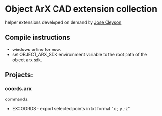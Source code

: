 # Object ArX CAD extension collection
helper extensions developed on demand by [Jose Cleyson](https://cleyson.eng.br/)

## Compile instructions
- windows online for now.
- set OBJECT_ARX_SDK enviromment variable to the root path of the object arx sdk.

## Projects:
### coords.arx
commands:
- EXCOORDS - export selected points in txt format "x ; y ; z"
